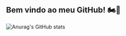 ## Bem vindo ao meu GitHub! 🏍️💨

![Anurag's GitHub stats](https://github-readme-stats.vercel.app/api?username=Caiomesvie&theme=tokyonight)
